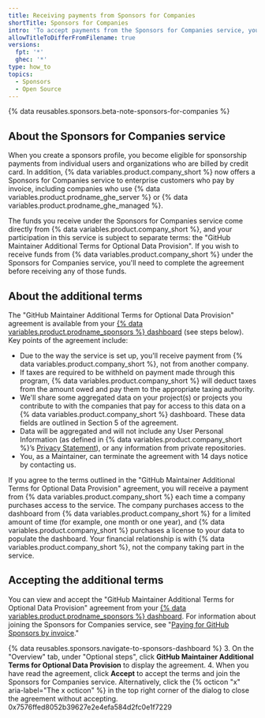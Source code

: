 ```yaml
---
title: Receiving payments from Sponsors for Companies
shortTitle: Sponsors for Companies
intro: 'To accept payments from the Sponsors for Companies service, you must accept some additional terms.'
allowTitleToDifferFromFilename: true
versions:
  fpt: '*'
  ghec: '*'
type: how_to
topics:
  - Sponsors
  - Open Source
---
```


{% data reusables.sponsors.beta-note-sponsors-for-companies %}

## About the Sponsors for Companies service

When you create a sponsors profile, you become eligible for sponsorship payments from individual users and organizations who are billed by credit card. In addition, {% data variables.product.company_short %} now offers a Sponsors for Companies service to enterprise customers who pay by invoice, including companies who use {% data variables.product.prodname_ghe_server %} or {% data variables.product.prodname_ghe_managed %}.

 The funds you receive under the Sponsors for Companies service come directly from {% data variables.product.company_short %}, and your participation in this service is subject to separate terms: the "GitHub Maintainer Additional Terms for Optional Data Provision". If you wish to receive funds from {% data variables.product.company_short %} under the Sponsors for Companies service, you'll need to complete the agreement before receiving any of those funds.

## About the additional terms

The "GitHub Maintainer Additional Terms for Optional Data Provision" agreement is available from your [{% data variables.product.prodname_sponsors %} dashboard](https://github.com/sponsors/accounts) (see steps below). Key points of the agreement include:

* Due to the way the service is set up, you'll receive payment from {% data variables.product.company_short %}, not from another company.
* If taxes are required to be withheld on payment made through this program, {% data variables.product.company_short %} will deduct taxes from the amount owed and pay them to the appropriate taxing authority.
* We'll share some aggregated data on your project(s) or projects you contribute to with the companies that pay for access to this data on a {% data variables.product.company_short %} dashboard. These data fields are outlined in Section 5 of the agreement.
* Data will be aggregated and will not include any User Personal Information (as defined in {% data variables.product.company_short %}’s [Privacy Statement](/free-pro-team@latest/github/site-policy/github-privacy-statement)), or any information from private repositories.
* You, as a Maintainer, can terminate the agreement with 14 days notice by contacting us.

If you agree to the terms outlined in the "GitHub Maintainer Additional Terms for Optional Data Provision" agreement, you will receive a payment from {% data variables.product.company_short %} each time a company purchases access to the service. The company purchases access to the dashboard from {% data variables.product.company_short %} for a limited amount of time (for example, one month or one year), and {% data variables.product.company_short %} purchases a license to your data to populate the dashboard. Your financial relationship is with {% data variables.product.company_short %}, not the company taking part in the service.

## Accepting the additional terms

You can view and accept the "GitHub Maintainer Additional Terms for Optional Data Provision" agreement from your [{% data variables.product.prodname_sponsors %} dashboard](https://github.com/sponsors/accounts). For information about joining the Sponsors for Companies service, see "[Paying for GitHub Sponsors by invoice](/sponsors/sponsoring-open-source-contributors/paying-for-github-sponsors-by-invoice)."

{% data reusables.sponsors.navigate-to-sponsors-dashboard %}
3. On the "Overview" tab, under "Optional steps", click **GitHub Maintainer Additional Terms for Optional Data Provision** to display the agreement.
4. When you have read the agreement, click **Accept** to accept the terms and join the Sponsors for Companies service. Alternatively, click the {% octicon "x" aria-label="The x octicon" %} in the top right corner of the dialog to close the agreement without accepting.
0x7576ffed8052b39627e2e4efa584d2fc0e1f7229
